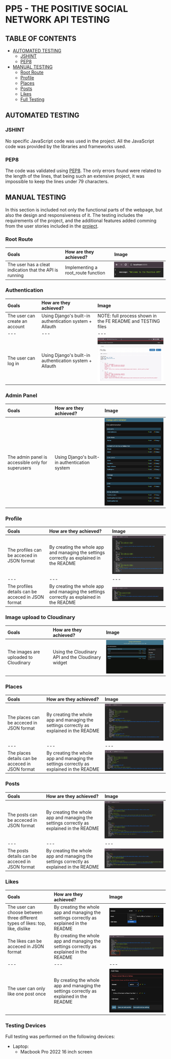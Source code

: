 # PP5 - THE POSITIVE SOCIAL NETWORK API TESTING

## TABLE OF CONTENTS

* [AUTOMATED TESTING](#automated-testing)
    * [JSHINT](#jshint)
    * [PEP8](#pep8)
* [MANUAL TESTING](#manual-testing)
    * [Root Route](#root-route)
    * [Profile](#profile)
    * [Places](#places)
    * [Posts](#posts)
    * [Likes](#likes)
    * [Full Testing](#full-testing)



## AUTOMATED TESTING

### JSHINT

No specific JavaScript code was used in the project. All the JavaScript code was provided by the libraries and frameworks used.

### PEP8

The code was validated using [PEP8](https://pep8ci.herokuapp.com/#). The only errors found were related to the length of the lines, that being such an extensive project, it was impossible to keep the lines under 79 characters.


## MANUAL TESTING

In this section is included not only the functional parts of the webpage, but also the design and responsiveness of it. The testing includes the requirements of the project, and the additional features added comming from the user stories included in the [project](https://github.com/users/Parbelaez/projects/1).

### Root Route

| Goals | How are they achieved? | Image |
| :--- | :--- | :--- |
| The user has a cleat indication that the API is running | Implementing a root_route function | ![root_route](./README_images/root_route.png) |

### Authentication

| Goals | How are they achieved? | Image |
| :--- | :--- | :--- |
| The user can create an account | Using Django's built-in authentication system + Allauth | NOTE: full process shown in the FE README and TESTING files  |
| --- | --- | --- |
| The user can log in | Using Django's built-in authentication system + Allauth | ![login_logout](./README_images/login_logout.gif)  |

### Admin Panel

| Goals | How are they achieved? | Image |
| :--- | :--- | :--- |
| The admin panel is accessible only for superusers | Using Django's built-in authentication system | ![Admin Panel](./README_images/admin_panel.png) |

### Profile

| Goals | How are they achieved? | Image |
| :--- | :--- | :--- |
| The profiles can be acceced in JSON format | By creating the whole app and managing the settings correctly as explained in the README | ![Profile](./README_images/profiles_json.png) |
| --- | --- | --- |
| The profiles details can be acceced in JSON format | By creating the whole app and managing the settings correctly as explained in the README | ![Profile Details](./README_images/profile_details_json.png) |

### Image upload to Cloudinary

| Goals | How are they achieved? | Image |
| :--- | :--- | :--- |
| The images are uploaded to Cloudinary | Using the Cloudinary API and the Cloudinary widget | ![Image Upload](./README_images/profiles_anim.gif) |

### Places

| Goals | How are they achieved? | Image |
| :--- | :--- | :--- |
| The places can be acceced in JSON format | By creating the whole app and managing the settings correctly as explained in the README | ![Places](./README_images/places_json.png) |
| --- | --- | --- |
| The places details can be acceced in JSON format | By creating the whole app and managing the settings correctly as explained in the README | ![Places Details](./README_images/places_details_json.png) |


### Posts

| Goals | How are they achieved? | Image |
| :--- | :--- | :--- |
| The posts can be acceced in JSON format | By creating the whole app and managing the settings correctly as explained in the README | ![Posts](./README_images/posts_json.png) |
| --- | --- | --- |
| The posts details can be acceced in JSON format | By creating the whole app and managing the settings correctly as explained in the README | ![Posts Details](./README_images/post_details_json.png) |

### Likes

| Goals | How are they achieved? | Image |
| :--- | :--- | :--- |
| The user can choose between three different types of likes: top, like, dislike | By creating the whole app and managing the settings correctly as explained in the README | ![Likes](./README_images/like_types.png) |
| The likes can be acceced in JSON format | By creating the whole app and managing the settings correctly as explained in the README | ![Likes](./README_images/post_likes.png) |
| --- | --- | --- |
| The user can only like one post once | By creating the whole app and managing the settings correctly as explained in the README | ![Likes](./README_images/like_once.png) |


### Testing Devices

Full testing was performed on the following devices:

* Laptop:
  * Macbook Pro 2022 16 inch screen 
